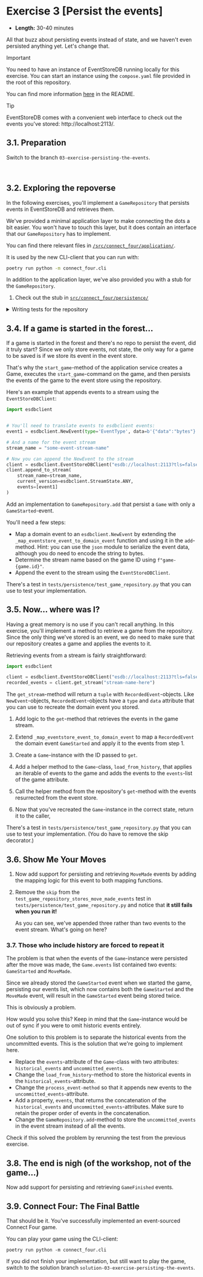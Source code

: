 # Exercise 3 [Persist the events]

- **Length:** 30-40 minutes 

All that buzz about persisting events instead of state, and we haven't even
persisted anything yet. Let's change that.

> [!IMPORTANT]
> You need to have an instance of EventStoreDB running locally for this
> exercise. You can start an instance using the `compose.yaml` file provided in
> the root of this repository.
>   
> You can find more information [here](/README.md#running-eventstoredb) in the
> README.

> [!TIP]
> EventStoreDB comes with a convenient web interface to check out the events
> you've stored: http://localhost:2113/.


## 3.1. Preparation

Switch to the branch `03-exercise-persisting-the-events`.

<br>

## 3.2. Exploring the repoverse

In the following exercises, you'll implement a `GameRepository` that persists
events in EventStoreDB and retrieves them.

We've provided a minimal application layer to make connecting the dots a bit
easier. You won't have to touch this layer, but it does contain an interface
that our `GameRepository` has to implement.

You can find there relevant files in [`/src/connect_four/application/`][application-directory].

It is used by the new CLI-client that you can run with:
```bash
poetry run python -m connect_four.cli
```

In addition to the application layer, we've also provided you with a stub for
the `GameRepository`.

1. Check out the stub in [`src/connect_four/persistence/`][esdb-game-repository]

<details>
  <summary>Writing tests for the repository</summary>

> The `GameRepository` expects an instance of the `EventStoreDBClient` to
> interact with EventStoreDB. You can inject an instance of the client like 
> this:
>   
> ```python
> import esdbclient
>   
> from connect_four.persistence import eventstoredb
>  
>   
> def test_game_repository() -> None:
>     client = esdbclient.EventStoreDBClient("esdb://localhost:2113?tls=false")
>     repo = eventstoredb.GameRepository(client=client)
> ```
>   
> One thing to keep in mind is that the running instance of `EventStoreDB` will
> not be cleaned between tests (or between test runs). This is not ideal, but we
> want you to interact with an actual event store.
> 
> As our game streams will use Game IDs in their names, which is a random UUIDs,
> this shouldn't cause too many issues for this tutorial. If you want to write
> integration tests for actual projects, you could consider using a test
> container or an in-memory event store that you restart between tests or test
> runs.
> 
> Alternatively, if this really bothers you, you can [inject][there-is-nothing-difficult-about-this] a test double.
</details>

[there-is-nothing-difficult-about-this]: https://www.youtube.com/clip/Ugkxk8enfYMInruaxQWXb90kVF3J9Jivgs9n

[application-directory]: /src/connect_four/application/
[esdb-game-repository]:  /src/connect_four/persistence/eventstoredb.py

## 3.4. If a game is started in the forest...

If a game is started in the forest and there's no repo to persist the event, did
it truly start? Since we only store events, not state, the only way for a game
to be saved is if we store its event in the event store.

That's why the `start_game`-method of the application service creates a Game,
executes the `start_game`-command on the game, and then persists the events of
the game to the event store using the repository.

Here's an example that appends events to a stream using the `EventStoreDBClient`:

```python
import esdbclient


# You'll need to translate events to esdbclient events:
event1 = esdbclient.NewEvent(type='EventType', data=b'{"data":"bytes"}')

# And a name for the event stream
stream_name = "some-event-stream-name"

# Now you can append the NewEvent to the stream
client = esdbclient.EventStoreDBClient("esdb://localhost:2113?tls=false")
client.append_to_stream(
    stream_name=stream_name,
    current_version=esdbclient.StreamState.ANY,
    events=[event1]
)
```

Add an implementation to `GameRepository.add` that persist a `Game` with only
a `GameStarted`-event.

You'll need a few steps:
- Map a domain event to an `esdbclient.NewEvent` by extending the
  `_map_eventstore_event_to_domain_event` function and using it in the
  `add`-method. Hint: you can use the `json` module to serialize the event data,
  although you do need to encode the string to bytes.
- Determine the stream name based on the game ID using `f"game-{game.id}"`.
- Append the event to the stream using the `EventStoreDBClient`.

There's a test in `tests/persistence/test_game_repository.py` that you can use
to test your implementation.

## 3.5. Now... where was I?

Having a great memory is no use if you can't recall anything. In this exercise,
you'll implement a method to retrieve a game from the repository. Since the only
thing we've stored is an event, we do need to make sure that our repository
creates a game and applies the events to it.

Retrieving events from a stream is fairly straightforward:

```python
import esdbclient

client = esdbclient.EventStoreDBClient("esdb://localhost:2113?tls=false")
recorded_events = client.get_stream("stream-name-here")
```

The `get_stream`-method will return a `tuple` with `RecordedEvent`-objects. Like
`NewEvent`-objects, `RecordedEvent`-objects have a `type` and `data` attribute
that you can use to recreate the domain event you stored.


1. Add logic to the `get`-method that retrieves the events in the game stream.

2. Extend `_map_eventstore_event_to_domain_event` to map a `RecordedEvent` 
   the domain event `GameStarted` and apply it to the events from step 1.

3. Create a `Game`-instance with the ID passed to `get`.

4. Add a helper method to the `Game`-class, `load_from_history`, that applies
   an iterable of events to the game and adds the events to the `events`-list
   of the game attribute.

5. Call the helper method from the repository's `get`-method with the events
   resurrected from the event store.

6. Now that you've recreated the `Game`-instance in the correct state, return
   it to the caller,

There's a test in `tests/persistence/test_game_repository.py` that you can use
to test your implementation. (You do have to remove the skip decorator.)


## 3.6. Show Me Your Moves

1. Now add support for persisting and retrieving `MoveMade` events by adding the
   mapping logic for this event to both mapping functions.

2. Remove the `skip` from the `test_game_repository_stores_move_made_events`
   test in `tests/persistence/test_game_repository.py` and notice that **it
   still fails when you run it!**

   As you can see, we've appended three rather than two events to the event
   stream. What's going on here?


### 3.7. Those who include history are forced to repeat it

The problem is that when the events of the `Game`-instance were persisted after
the move was made, the `Game.events` list contained two events: `GameStarted`
and `MoveMade`.

Since we already stored the `GameStarted` event when we started the game,
persisting our events list, which now contains both the `GameStarted` and the
`MoveMade` event, will result in the `GameStarted` event being stored twice.

This is obviously a problem.

How would you solve this? Keep in mind that the `Game`-instance would be out of
sync if you were to omit historic events entirely.

One solution to this problem is to separate the historical events from the
uncommitted events. This is the solution that we're going to implement here.

- Replace the `events`-attribute of the `Game`-class with two attributes:
  `historical_events` and `uncommitted_events`.
- Change the `load_from_history`-method to store the historical events in the
  `historical_events`-attribute.
- Change the `process_event-method` so that it appends new events to the
  `uncommitted_events`-attribute.
- Add a property, `events`, that returns the concatenation of the
  `historical_events` and `uncommitted_events`-attributes. Make sure to retain
  the proper order of events in the concatenation.
- Change the `GameRepository.add`-method to store the `uncommitted_events` in
  the event stream instead of all the events.

Check if this solved the problem by rerunning the test from the previous
exercise.

## 3.8. The end is nigh (of the workshop, not of the game...)

Now add support for persisting and retrieving `GameFinished` events.

## 3.9. Connect Four: The Final Battle

That should be it. You've successfully implemented an event-sourced Connect Four
game.

You can play your game using the CLI-client:

```shell
poetry run python -m connect_four.cli
```

If you did not finish your implementation, but still want to play the game,
switch to the solution branch `solution-03-exercise-persisting-the-events`.
